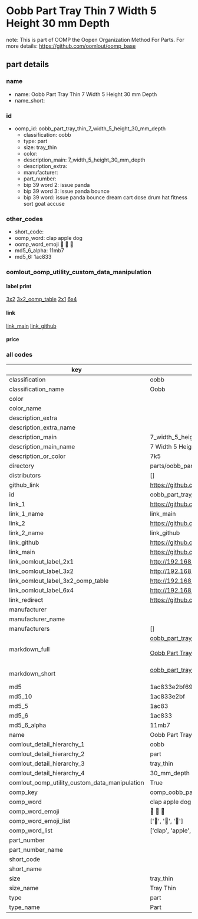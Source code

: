 # Oobb Part Tray Thin 7 Width 5 Height 30 mm Depth  

note: This is part of OOMP the Oopen Organization Method For Parts. For more details: https://github.com/oomlout/oomp_base

##  part details
  







### name
* name: Oobb Part Tray Thin 7 Width 5 Height 30 mm Depth
* name_short: 
### id
* oomp_id: oobb_part_tray_thin_7_width_5_height_30_mm_depth
  * classification: oobb
  * type: part
  * size: tray_thin
  * color: 
  * description_main: 7_width_5_height_30_mm_depth
  * description_extra: 
  * manufacturer: 
  * part_number: 
  * bip 39 word 2: issue panda
  * bip 39 word 3: issue panda bounce
  * bip 39 word: issue panda bounce dream cart dose drum hat fitness sort goat accuse

### other_codes
* short_code: 
* oomp_word: clap apple dog
* oomp_word_emoji :clap: :apple: :dog:
* md5_6_alpha: 11mb7
* md5_6: 1ac833






### oomlout_oomp_utility_custom_data_manipulation
#### label print
[3x2](http://192.168.1.245:1112/?label=oomp%2011mb7)
[3x2_oomp_table](http://192.168.1.108:1112/?label=oomp%2011mb7)
[2x1](http://192.168.1.242:1112/?label=oomp%2011mb7)
[6x4](http://192.168.1.55:1112/?label=oomp%2011mb7)    

#### link

[link_main](https://github.com/oomlout/oomlout_oomp_version_1_messy/tree/main/parts/oobb_part_tray_thin_7_width_5_height_30_mm_depth) [link_github](https://github.com/oomlout/oomlout_oomp_version_1_messy/tree/main/parts/oobb_part_tray_thin_7_width_5_height_30_mm_depth)                             

#### price







### all codes 
| key | value |  
| --- | --- |  
| classification | oobb |  
| classification_name | Oobb |  
| color |  |  
| color_name |  |  
| description_extra |  |  
| description_extra_name |  |  
| description_main | 7_width_5_height_30_mm_depth |  
| description_main_name | 7 Width 5 Height 30 mm Depth |  
| description_or_color | 7k5 |  
| directory | parts/oobb_part_tray_thin_7_width_5_height_30_mm_depth |  
| distributors | [] |  
| github_link | https://github.com/oomlout/oomlout_oomp_part_src/tree/main/parts/oobb_part_tray_thin_7_width_5_height_30_mm_depth |  
| id | oobb_part_tray_thin_7_width_5_height_30_mm_depth |  
| link_1 | https://github.com/oomlout/oomlout_oomp_version_1_messy/tree/main/parts/oobb_part_tray_thin_7_width_5_height_30_mm_depth |  
| link_1_name | link_main |  
| link_2 | https://github.com/oomlout/oomlout_oomp_version_1_messy/tree/main/parts/oobb_part_tray_thin_7_width_5_height_30_mm_depth |  
| link_2_name | link_github |  
| link_github | https://github.com/oomlout/oomlout_oomp_version_1_messy/tree/main/parts/oobb_part_tray_thin_7_width_5_height_30_mm_depth |  
| link_main | https://github.com/oomlout/oomlout_oomp_version_1_messy/tree/main/parts/oobb_part_tray_thin_7_width_5_height_30_mm_depth |  
| link_oomlout_label_2x1 | http://192.168.1.242:1112/?label=oomp%2011mb7 |  
| link_oomlout_label_3x2 | http://192.168.1.245:1112/?label=oomp%2011mb7 |  
| link_oomlout_label_3x2_oomp_table | http://192.168.1.108:1112/?label=oomp%2011mb7 |  
| link_oomlout_label_6x4 | http://192.168.1.55:1112/?label=oomp%2011mb7 |  
| link_redirect | https://github.com/oomlout/oomlout_oomp_version_1_messy/tree/main/parts/oobb_part_tray_thin_7_width_5_height_30_mm_depth |  
| manufacturer |  |  
| manufacturer_name |  |  
| manufacturers | [] |  
| markdown_full | [oobb_part_tray_thin_7_width_5_height_30_mm_depth](none)<br>[](none)<br>[Oobb Part Tray Thin 7 Width 5 Height 30 Mm Depth](none)<br><br> |  
| markdown_short | [oobb_part_tray_thin_7_width_5_height_30_mm_depth](none)<br><br> |  
| md5 | 1ac833e2bf6988710611842834e7dbb5 |  
| md5_10 | 1ac833e2bf |  
| md5_5 | 1ac83 |  
| md5_6 | 1ac833 |  
| md5_6_alpha | 11mb7 |  
| name | Oobb Part Tray Thin 7 Width 5 Height 30 mm Depth |  
| oomlout_detail_hierarchy_1 | oobb |  
| oomlout_detail_hierarchy_2 | part |  
| oomlout_detail_hierarchy_3 | tray_thin |  
| oomlout_detail_hierarchy_4 | 30_mm_depth |  
| oomlout_oomp_utility_custom_data_manipulation | True |  
| oomp_key | oomp_oobb_part_tray_thin_7_width_5_height_30_mm_depth |  
| oomp_word | clap apple dog |  
| oomp_word_emoji | :clap: :apple: :dog: |  
| oomp_word_emoji_list | [':clap:', ':apple:', ':dog:'] |  
| oomp_word_list | ['clap', 'apple', 'dog'] |  
| part_number |  |  
| part_number_name |  |  
| short_code |  |  
| short_name |  |  
| size | tray_thin |  
| size_name | Tray Thin |  
| type | part |  
| type_name | Part |  
